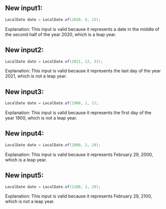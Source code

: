 ## New input1:
```java
LocalDate date = LocalDate.of(2020, 6, 15);
```
Explanation: This input is valid because it represents a date in the middle of the second half of the year 2020, which is a leap year.

## New input2:
```java
LocalDate date = LocalDate.of(2021, 12, 31);
```
Explanation: This input is valid because it represents the last day of the year 2021, which is not a leap year.

## New input3:
```java
LocalDate date = LocalDate.of(1900, 1, 1);
```
Explanation: This input is valid because it represents the first day of the year 1900, which is not a leap year.

## New input4:
```java
LocalDate date = LocalDate.of(2000, 2, 29);
```
Explanation: This input is valid because it represents February 29, 2000, which is a leap year.

## New input5:
```java
LocalDate date = LocalDate.of(2100, 2, 29);
```
Explanation: This input is valid because it represents February 29, 2100, which is not a leap year.
